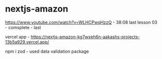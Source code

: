 # nextjs-amazon

https://www.youtube.com/watch?v=WLHCPwqHzzQ - 38:08 last
lesson 03 - comsplete - last

vercel app - https://nextjs-amazon-kg7wxeh6n-aakashs-projects-13b5a929.vercel.app/

npm i zod - used data validation package


